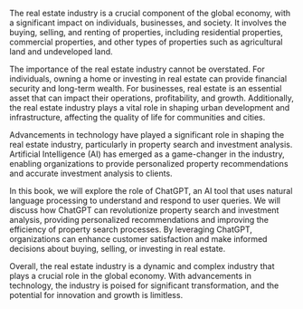 
The real estate industry is a crucial component of the global economy, with a significant impact on individuals, businesses, and society. It involves the buying, selling, and renting of properties, including residential properties, commercial properties, and other types of properties such as agricultural land and undeveloped land.

The importance of the real estate industry cannot be overstated. For individuals, owning a home or investing in real estate can provide financial security and long-term wealth. For businesses, real estate is an essential asset that can impact their operations, profitability, and growth. Additionally, the real estate industry plays a vital role in shaping urban development and infrastructure, affecting the quality of life for communities and cities.

Advancements in technology have played a significant role in shaping the real estate industry, particularly in property search and investment analysis. Artificial Intelligence (AI) has emerged as a game-changer in the industry, enabling organizations to provide personalized property recommendations and accurate investment analysis to clients.

In this book, we will explore the role of ChatGPT, an AI tool that uses natural language processing to understand and respond to user queries. We will discuss how ChatGPT can revolutionize property search and investment analysis, providing personalized recommendations and improving the efficiency of property search processes. By leveraging ChatGPT, organizations can enhance customer satisfaction and make informed decisions about buying, selling, or investing in real estate.

Overall, the real estate industry is a dynamic and complex industry that plays a crucial role in the global economy. With advancements in technology, the industry is poised for significant transformation, and the potential for innovation and growth is limitless.

